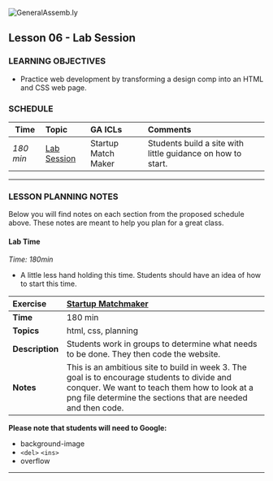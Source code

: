 
![GeneralAssemb.ly](../../img/icons/instr_agenda.png)


## Lesson 06 - Lab Session


### LEARNING OBJECTIVES

*	Practice web development by transforming a design comp into an HTML and CSS web page.


### SCHEDULE

| Time        | Topic| GA ICLs| Comments |
| ------------- |:-------------|:-------------------|:----------------|
| _180 min_ | [Lab Session]() | Startup Match Maker | Students build a site with little guidance on how to start. |


---


### LESSON PLANNING NOTES

Below you will find notes on each section from the proposed schedule above. These notes are  meant to help you plan for a great class.

#### Lab Time
_Time: 180min_

*	A little less hand holding this time. Students should have an idea of how to start this time.


| Exercise | [Startup Matchmaker](starter_code)|
|:------------- |:-------------|
| __Time__ | 180 min | 
| __Topics__ | html, css, planning |
| __Description__| Students work in groups to determine what needs to be done. They then code the website.  |   
| __Notes__ |This is an ambitious site to build in week 3. The goal is to encourage students to divide and conquer. We want to teach them how to look at a png file determine the sections that are needed and then code.|


__Please note that students will need to Google:__

*	background-image
*	```<del>``` ```<ins>```
*	overflow

---
